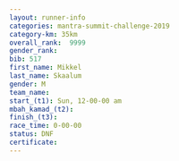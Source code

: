 ```yaml
---
layout: runner-info 
categories: mantra-summit-challenge-2019 
category-km: 35km 
overall_rank:  9999
gender_rank: 
bib: 517
first_name: Mikkel
last_name: Skaalum
gender: M
team_name: 
start_(t1): Sun, 12-00-00 am
mbah_kamad_(t2): 
finish_(t3): 
race_time: 0-00-00
status: DNF
certificate: 
---
```


